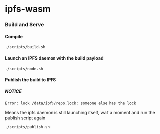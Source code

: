 # ipfs-wasm

### Build and Serve

#### Compile

```
./scripts/build.sh
```
#### Launch an IPFS daemon with the build payload

```
./scripts/node.sh
```

#### Publish the build to IPFS

##### **NOTICE**
```Error: lock /data/ipfs/repo.lock: someone else has the lock```

Means the ipfs daemon is still launching itself, wait a moment and run the publish script again

```
./scripts/publish.sh
```


